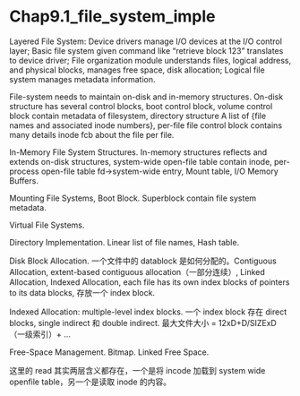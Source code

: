 # Chap9.1_file_system_imple

Layered File System: Device drivers manage I/O devices at the I/O control layer; Basic file system given command like “retrieve block 123” translates to device driver; File organization module understands files, logical address, and physical blocks, manages free space, disk allocation; Logical file system manages metadata information.

File-system needs to maintain on-disk and in-memory structures. On-disk structure has several control blocks, boot control block, volume control block contain metadata of filesystem, directory structure A list of {file names and associated inode numbers}, per-file file control block contains many details inode fcb about the file per file.

In-Memory File System Structures. In-memory structures reflects and extends on-disk structures, system-wide open-file table contain inode, per-process open-file table fd->system-wide entry, Mount table, I/O Memory Buffers.

Mounting File Systems, Boot Block. Superblock contain file system metadata.

Virtual File Systems.

Directory Implementation. Linear list of file names, Hash table.

Disk Block Allocation. 一个文件中的 datablock 是如何分配的。Contiguous Allocation, extent-based contiguous allocation（一部分连续）, Linked Allocation, Indexed Allocation, each file has its own index blocks of pointers to its data blocks, 存放一个 index block.

Indexed Allocation: multiple-level index blocks. 一个 index block 存在 direct blocks, single indirect 和 double indirect. 最大文件大小 = 12xD+D/SIZExD（一级索引）+ …

Free-Space Management. Bitmap. Linked Free Space.

这里的 read 其实两层含义都存在，一个是将 incode 加载到 system wide openfile table，另一个是读取 inode 的内容。
